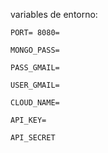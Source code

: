 variables de entorno:

    PORT= 8080=

    MONGO_PASS=

    PASS_GMAIL=

    USER_GMAIL=

    CLOUD_NAME=

    API_KEY=

    API_SECRET
